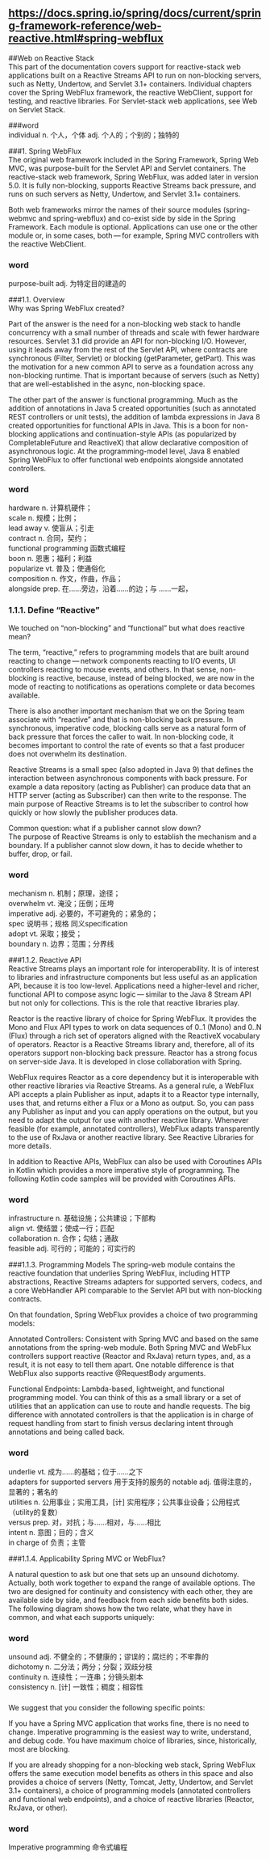 ## https://docs.spring.io/spring/docs/current/spring-framework-reference/web-reactive.html#spring-webflux
##Web on Reactive Stack  
This part of the documentation covers support for reactive-stack web applications built on a Reactive Streams API to run on non-blocking servers, such as Netty, Undertow, and Servlet 3.1+ containers. Individual chapters cover the Spring WebFlux framework, the reactive WebClient, support for testing, and reactive libraries. For Servlet-stack web applications, see Web on Servlet Stack.  

###word  
individual n. 个人，个体 adj. 个人的；个别的；独特的  

###1. Spring WebFlux  
The original web framework included in the Spring Framework, Spring Web MVC, was purpose-built for the Servlet API and Servlet containers. The reactive-stack web framework, Spring WebFlux, was added later in version 5.0. It is fully non-blocking, supports Reactive Streams back pressure, and runs on such servers as Netty, Undertow, and Servlet 3.1+ containers.
  
Both web frameworks mirror the names of their source modules (spring-webmvc and spring-webflux) and co-exist side by side in the Spring Framework. Each module is optional. Applications can use one or the other module or, in some cases, both — for example, Spring MVC controllers with the reactive WebClient.

  
### word  
purpose-built adj. 为特定目的建造的  

###1.1. Overview  
Why was Spring WebFlux created?  

Part of the answer is the need for a non-blocking web stack to handle concurrency with a small number of threads and scale with fewer hardware resources. Servlet 3.1 did provide an API for non-blocking I/O. However, using it leads away from the rest of the Servlet API, where contracts are synchronous (Filter, Servlet) or blocking (getParameter, getPart). This was the motivation for a new common API to serve as a foundation across any non-blocking runtime. That is important because of servers (such as Netty) that are well-established in the async, non-blocking space.  

The other part of the answer is functional programming. Much as the addition of annotations in Java 5 created opportunities (such as annotated REST controllers or unit tests), the addition of lambda expressions in Java 8 created opportunities for functional APIs in Java. This is a boon for non-blocking applications and continuation-style APIs (as popularized by CompletableFuture and ReactiveX) that allow declarative composition of asynchronous logic. At the programming-model level, Java 8 enabled Spring WebFlux to offer functional web endpoints alongside annotated controllers.

### word  
hardware n. 计算机硬件；  
scale n. 规模；比例；  
lead away v. 使盲从；引走  
contract n. 合同，契约；  
functional programming 函数式编程  
boon n. 恩惠；福利；利益  
popularize vt. 普及；使通俗化  
composition n. 作文，作曲，作品；  
alongside prep. 在……旁边，沿着……的边；与 ……一起，  


### 1.1.1. Define “Reactive”  
We touched on “non-blocking” and “functional” but what does reactive mean?

The term, “reactive,” refers to programming models that are built around reacting to change — network components reacting to I/O events, UI controllers reacting to mouse events, and others. In that sense, non-blocking is reactive, because, instead of being blocked, we are now in the mode of reacting to notifications as operations complete or data becomes available.

There is also another important mechanism that we on the Spring team associate with “reactive” and that is non-blocking back pressure. In synchronous, imperative code, blocking calls serve as a natural form of back pressure that forces the caller to wait. In non-blocking code, it becomes important to control the rate of events so that a fast producer does not overwhelm its destination.

Reactive Streams is a small spec (also adopted in Java 9) that defines the interaction between asynchronous components with back pressure. For example a data repository (acting as Publisher) can produce data that an HTTP server (acting as Subscriber) can then write to the response. The main purpose of Reactive Streams is to let the subscriber to control how quickly or how slowly the publisher produces data.

Common question: what if a publisher cannot slow down?  
The purpose of Reactive Streams is only to establish the mechanism and a boundary. If a publisher cannot slow down, it has to decide whether to buffer, drop, or fail.
### word
mechanism n. 机制；原理，途径；  
overwhelm vt. 淹没；压倒；压垮  
imperative adj. 必要的，不可避免的；紧急的；  
spec 说明书；规格 同义specification  
adopt vt. 采取；接受；  
boundary n. 边界；范围；分界线  


###1.1.2. Reactive API  
Reactive Streams plays an important role for interoperability. It is of interest to libraries and infrastructure components but less useful as an application API, because it is too low-level. Applications need a higher-level and richer, functional API to compose async logic — similar to the Java 8 Stream API but not only for collections. This is the role that reactive libraries play.

Reactor is the reactive library of choice for Spring WebFlux. It provides the Mono and Flux API types to work on data sequences of 0..1 (Mono) and 0..N (Flux) through a rich set of operators aligned with the ReactiveX vocabulary of operators. Reactor is a Reactive Streams library and, therefore, all of its operators support non-blocking back pressure. Reactor has a strong focus on server-side Java. It is developed in close collaboration with Spring.  

WebFlux requires Reactor as a core dependency but it is interoperable with other reactive libraries via Reactive Streams. As a general rule, a WebFlux API accepts a plain Publisher as input, adapts it to a Reactor type internally, uses that, and returns either a Flux or a Mono as output. So, you can pass any Publisher as input and you can apply operations on the output, but you need to adapt the output for use with another reactive library. Whenever feasible (for example, annotated controllers), WebFlux adapts transparently to the use of RxJava or another reactive library. See Reactive Libraries for more details.

In addition to Reactive APIs, WebFlux can also be used with Coroutines APIs in Kotlin which provides a more imperative style of programming. The following Kotlin code samples will be provided with Coroutines APIs.  

### word
infrastructure n. 基础设施；公共建设；下部构  
align  vt. 使结盟；使成一行；匹配  
collaboration n. 合作；勾结；通敌  
feasible adj. 可行的；可能的；可实行的  

###1.1.3. Programming Models
   The spring-web module contains the reactive foundation that underlies Spring WebFlux, including HTTP abstractions, Reactive Streams adapters for supported servers, codecs, and a core WebHandler API comparable to the Servlet API but with non-blocking contracts.
   
   On that foundation, Spring WebFlux provides a choice of two programming models:
   
   Annotated Controllers: Consistent with Spring MVC and based on the same annotations from the spring-web module. Both Spring MVC and WebFlux controllers support reactive (Reactor and RxJava) return types, and, as a result, it is not easy to tell them apart. One notable difference is that WebFlux also supports reactive @RequestBody arguments.
   
   Functional Endpoints: Lambda-based, lightweight, and functional programming model. You can think of this as a small library or a set of utilities that an application can use to route and handle requests. The big difference with annotated controllers is that the application is in charge of request handling from start to finish versus declaring intent through annotations and being called back.
### word
underlie vt. 成为……的基础；位于……之下  
adapters for supported servers 用于支持的服务的
notable adj. 值得注意的，显著的；著名的  
utilities n. 公用事业；实用工具，[计] 实用程序；公共事业设备；公用程式（utility的复数）  
versus prep. 对，对抗；与……相对，与……相比  
intent n. 意图；目的；含义  
in charge of 负责；主管  

###1.1.4. Applicability
   Spring MVC or WebFlux?
   
   A natural question to ask but one that sets up an unsound dichotomy. Actually, both work together to expand the range of available options. The two are designed for continuity and consistency with each other, they are available side by side, and feedback from each side benefits both sides. The following diagram shows how the two relate, what they have in common, and what each supports uniquely:
   
### word
unsound adj. 不健全的；不健康的；谬误的；腐烂的；不牢靠的  
dichotomy n. 二分法；两分；分裂；双歧分枝  
continuity n. 连续性；一连串；分镜头剧本  
consistency n. [计] 一致性；稠度；相容性  

###
We suggest that you consider the following specific points:
   
   If you have a Spring MVC application that works fine, there is no need to change. Imperative programming is the easiest way to write, understand, and debug code. You have maximum choice of libraries, since, historically, most are blocking.
   
   If you are already shopping for a non-blocking web stack, Spring WebFlux offers the same execution model benefits as others in this space and also provides a choice of servers (Netty, Tomcat, Jetty, Undertow, and Servlet 3.1+ containers), a choice of programming models (annotated controllers and functional web endpoints), and a choice of reactive libraries (Reactor, RxJava, or other).
### word  
Imperative programming 命令式编程